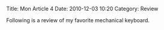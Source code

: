 Title: Mon Article 4
Date: 2010-12-03 10:20
Category: Review

Following is a review of my favorite mechanical keyboard.